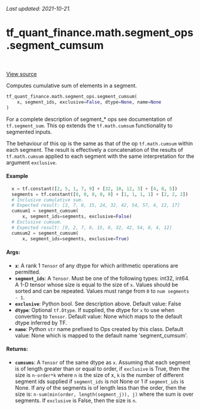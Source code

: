 <!--
This file is generated by a tool. Do not edit directly.
For open-source contributions the docs will be updated automatically.
-->

*Last updated: 2021-10-21.*

<div itemscope itemtype="http://developers.google.com/ReferenceObject">
<meta itemprop="name" content="tf_quant_finance.math.segment_ops.segment_cumsum" />
<meta itemprop="path" content="Stable" />
</div>

# tf_quant_finance.math.segment_ops.segment_cumsum

<!-- Insert buttons and diff -->

<table class="tfo-notebook-buttons tfo-api" align="left">
</table>

<a target="_blank" href="https://github.com/google/tf-quant-finance/blob/master/tf_quant_finance/math/segment_ops.py">View source</a>



Computes cumulative sum of elements in a segment.

```python
tf_quant_finance.math.segment_ops.segment_cumsum(
    x, segment_ids, exclusive=False, dtype=None, name=None
)
```



<!-- Placeholder for "Used in" -->

For a complete description of segment_* ops see documentation of
`tf.segment_sum`. This op extends the `tf.math.cumsum` functionality to
segmented inputs.

The behaviour of this op is the same as that of the op `tf.math.cumsum` within
each segment. The result is effectively a concatenation of the results of
`tf.math.cumsum` applied to each segment with the same interpretation for the
argument `exclusive`.

#### Example

```python
  x = tf.constant([2, 5, 1, 7, 9] + [32, 10, 12, 3] + [4, 8, 5])
  segments = tf.constant([0, 0, 0, 0, 0] + [1, 1, 1, 1] + [2, 2, 2])
  # Inclusive cumulative sum.
  # Expected result: [2, 7, 8, 15, 24, 32, 42, 54, 57, 4, 12, 17]
  cumsum1 = segment_cumsum(
      x, segment_ids=segments, exclusive=False)
  # Exclusive cumsum.
  # Expected result: [0, 2, 7, 8, 15, 0, 32, 42, 54, 0, 4, 12]
  cumsum2 = segment_cumsum(
      x, segment_ids=segments, exclusive=True)
```

#### Args:


* <b>`x`</b>: A rank 1 `Tensor` of any dtype for which arithmetic operations are
  permitted.
* <b>`segment_ids`</b>: A `Tensor`. Must be one of the following types: int32, int64. A
  1-D tensor whose size is equal to the size of `x`. Values should be sorted
  and can be repeated. Values must range from `0` to `num segments - 1`.
* <b>`exclusive`</b>: Python bool. See description above.
  Default value: False
* <b>`dtype`</b>: Optional `tf.Dtype`. If supplied, the dtype for `x` to use when
  converting to `Tensor`.
  Default value: None which maps to the default dtype inferred by TF.
* <b>`name`</b>: Python `str` name prefixed to Ops created by this class.
  Default value: None which is mapped to the default name 'segment_cumsum'.


#### Returns:


* <b>`cumsums`</b>: A `Tensor` of the same dtype as `x`. Assuming that each segment is
  of length greater than or equal to order, if `exclusive` is True,
  then the size is `n-order*k` where `n` is the size of x,
  `k` is the number of different segment ids supplied if `segment_ids` is
  not None or 1 if `segment_ids` is None. If any of the segments is of
  length less than the order, then the size is:
  `n-sum(min(order, length(segment_j)), j)` where the sum is over segments.
  If `exclusive` is False, then the size is `n`.
